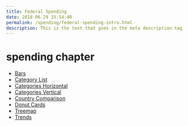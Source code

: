 ```yaml
---
title: Federal Spending
date: 2018-06-29 15:54:40
permalink: /spending/federal-spending-intro.html
description: This is the text that goes in the meta description tag
---
```


# spending chapter
<ul>
    <li><a href="bars.html">Bars</a></li>
    <li><a href="categories.html">Category List</a></li>
    <li><a href="categories-horizontal.html">Categories Horizontal</a></li>
    <li><a href="categories-vertical.html">Categories Vertical</a></li>
    <li><a href="country-comparison.html">Country Comparison</a></li>
    <li><a href="donut.html">Donut Cards</a></li>
    <li><a href="treemap.html">Treemap</a></li>
    <li><a href="trends.html">Trends</a></li>
</ul>
